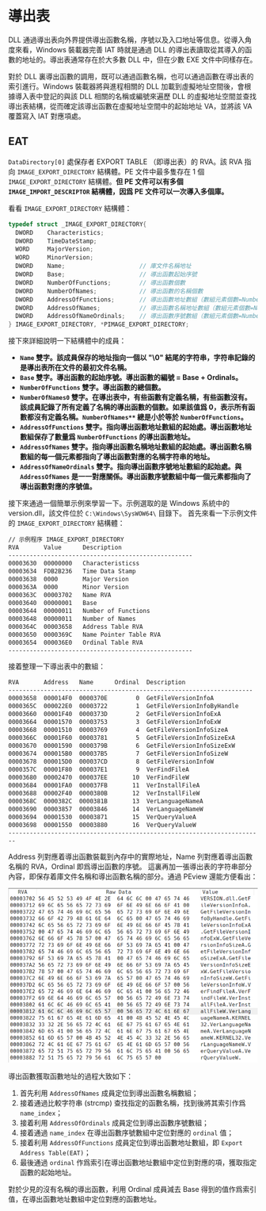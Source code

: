 # 導出表

DLL 通過導出表向外界提供導出函數名稱，序號以及入口地址等信息。從導入角度來看，Windows 裝載器完善 IAT 時就是通過 DLL 的導出表讀取從其導入的函數的地址的。導出表通常存在於大多數 DLL 中，但在少數 EXE 文件中同樣存在。

對於 DLL 裏導出函數的調用，既可以通過函數名稱，也可以通過函數在導出表的索引進行。Windows 裝載器將與進程相關的 DLL 加載到虛擬地址空間後，會根據導入表中登記的與該 DLL 相關的名稱或編號來遍歷 DLL 的虛擬地址空間並查找導出表結構，從而確定該導出函數在虛擬地址空間中的起始地址 VA，並將該 VA 覆蓋寫入 IAT 對應項處。

## EAT

`DataDirectory[0]` 處保存者 EXPORT TABLE （即導出表）的 RVA。該 RVA 指向 `IMAGE_EXPORT_DIRECTORY` 結構體。PE 文件中最多隻存在 1 個 `IMAGE_EXPORT_DIRECTORY` 結構體。**但 PE 文件可以有多個 `IMAGE_IMPORT_DESCRIPTOR` 結構體，因爲 PE 文件可以一次導入多個庫。**

看看 `IMAGE_EXPORT_DIRECTORY` 結構體：

```c
typedef struct _IMAGE_EXPORT_DIRECTORY{
  DWORD    Characteristics;
  DWORD    TimeDateStamp;
  WORD     MajorVersion;
  WORD     MinorVersion;
  DWORD    Name;                     // 庫文件名稱地址
  DWORD    Base;                     // 導出函數起始序號
  DWORD    NumberOfFunctions;        // 導出函數個數
  DWORD    NumberOfNames;            // 導出函數的名稱個數
  DWORD    AddressOfFunctions;       // 導出函數地址數組（數組元素個數=NumberOfFunctions）
  DWORD    AddressOfNames;           // 導出函數名稱地址數組（數組元素個數=NumberOfNames）
  DWORD    AddressOfNameOrdinals;    // 導出函數序號數組（數組元素個數=NumberOfNames）
} IMAGE_EXPORT_DIRECTORY, *PIMAGE_EXPORT_DIRECTORY;
```

接下來詳細說明一下結構體中的成員：

- **`Name` 雙字。該成員保存的地址指向一個以 "\0" 結尾的字符串，字符串記錄的是導出表所在文件的最初文件名稱。**
- **`Base` 雙字。導出函數的起始序號。導出函數的編號 = Base + Ordinals。**
- **`NumberOfFunctions` 雙字。導出函數的總個數。**
- **`NumberOfNames0` 雙字。在導出表中，有些函數有定義名稱，有些函數沒有。該成員記錄了所有定義了名稱的導出函數的個數。如果該值爲 0，表示所有函數都沒有定義名稱。`NumberOfNames**` 總是小於等於 `NumberOfFunctions`。**
- **`AddressOfFunctions` 雙字。指向導出函數地址數組的起始處。導出函數地址數組保存了數量爲 `NumberOfFunctions` 的導出函數地址。**
- **`AddressOfNames` 雙字。指向導出函數名稱地址數組的起始處。導出函數名稱數組的每一個元素都指向了導出函數對應的名稱字符串的地址。**
- **`AddressOfNameOrdinals` 雙字。指向導出函數序號地址數組的起始處。與 `AddressOfNames` 是一一對應關係。導出函數序號數組中每一個元素都指向了導出函數對應的序號值。**

接下來通過一個簡單示例來學習一下。示例選取的是 Windows 系統中的 version.dll，該文件位於 `C:\Windows\SysWOW64\` 目錄下。
首先來看一下示例文件的 `IMAGE_EXPORT_DIRECTORY` 結構體：

```text
// 示例程序 IMAGE_EXPORT_DIRECTORY
RVA       Value      Description
----------------------------------------------------
00003630  00000000   Characteristicss
00003634  FDB2B236   Time Data Stamp
00003638  0000       Major Version
0000363A  0000       Minor Version
0000363C  00003702   Name RVA
00003640  00000001   Base
00003644  00000011   Number of Functions
00003648  00000011   Number of Names
0000364C  00003658   Address Table RVA
00003650  0000369C   Name Pointer Table RVA
00003654  000036E0   Ordinal Table RVA
----------------------------------------------------
```

接着整理一下導出表中的數組：

```text
RVA       Address   Name      Ordinal  Description
---------------------------------------------------------------------
00003658  000014F0  0000370E        0  GetFileVersionInfoA
0000365C  000022E0  00003722        1  GetFileVersionInfoByHandle
00003660  00001F40  0000373D        2  GetFileVersionInfoExA
00003664  00001570  00003753        3  GetFileVersionInfoExW
00003668  00001510  00003769        4  GetFileVersionInfoSizeA
0000366C  00001F60  00003781        5  GetFileVersionInfoSizeExA
00003670  00001590  0000379B        6  GetFileVersionInfoSizeExW
00003674  000015B0  000037B5        7  GetFileVersionInfoSizeW 
00003678  000015D0  000037CD        8  GetFileVersionInfoW
0000357C  00001F80  000037E1        9  VerFindFileA
00003680  00002470  000037EE       10  VerFindFileW
00003684  00001FA0  000037FB       11  VerInstallFileA
00003688  00002F40  0000380B       12  VerInstallFileW
0000368C  0000382C  0000381B       13  VerLanguageNameA
00003690  00003857  00003846       14  VerLanguageNameW
00003694  00001530  00003871       15  VerQueryValueA
00003698  00001550  00003880       16  VerQueryValueW
------------------------------------------------------------------------
```

Address 列對應着導出函數裝載到內存中的實際地址，Name 列對應着導出函數名稱的 RVA，Ordinal 即爲導出函數的序號。
這裏再加一張導出表的字符串部分內容，即保存着庫文件名稱和導出函數名稱的部分。通過 PEview 還能方便看出：

![導出表中的字符串](figure/pe4-eatstrings.png "圖 10 - 導出表字符串部分")

導出函數獲取函數地址的過程大致如下：

1. 首先利用 `AddressOfNames` 成員定位到導出函數名稱數組；
2. 接着通過比較字符串 (strcmp) 查找指定的函數名稱，找到後將其索引作爲 `name_index`；
3. 接着利用 `AddressOfOrdinals` 成員定位到導出函數序號數組；
4. 接着通過 `name_index` 在導出函數序號數組中定位對應的 `ordinal` 值；
5. 接着利用 `AddressOfFunctions` 成員定位到導出函數地址數組，即 `Export Address Table(EAT)`；
6. 最後通過 `ordinal` 作爲索引在導出函數地址數組中定位到對應的項，獲取指定函數的起始地址。

對於少見的沒有名稱的導出函數，利用 Ordinal 成員減去 Base 得到的值作爲索引值，在導出函數地址數組中定位對應的函數地址。